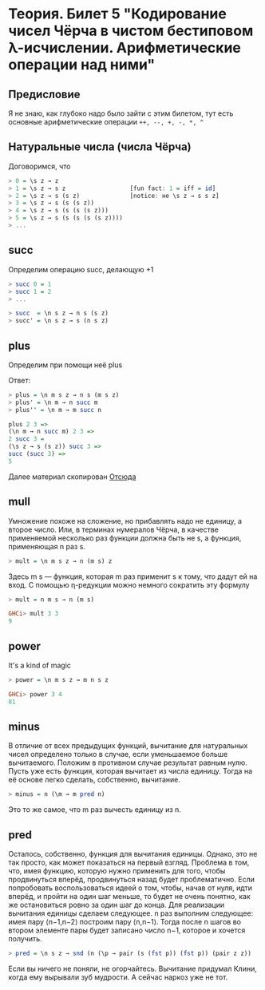 # Теория. Билет 5 "Кодирование чисел Чёрча в чистом бестиповом λ-исчислении. Арифметические операции над ними"

## Предисловие

Я не знаю, как глубоко надо было зайти с этим билетом, тут есть основные арифметические операции `++, --, +, -, *, ^`

## Натуральные числа (числа Чёрча)


Договоримся, что
```haskell
> 0 = \s z → z
> 1 = \s z → s z                  [fun fact: 1 = iff = id]
> 2 = \s z → s (s z)              [notice: не \s z → s s z]
> 3 = \s z → s (s (s z))
> 4 = \s z → s (s (s (s z)))
> 5 = \s z → s (s (s (s (s z))))
> ...
```

## succ

Определим операцию succ, делающую +1
```haskell
> succ 0 = 1
> succ 1 = 2
> ...
```

```haskell
> succ  = \n s z → n s (s z)
> succ' = \n s z → s (n s z)
```

## plus

Определим при помощи неё plus

Ответ:
```haskell
> plus = \n m s z → n s (m s z)
> plus' = \n m → n succ m
> plus'' = \n m → m succ n
```

```haskell
plus 2 3 =>
(\n m → n succ m) 2 3 =>
2 succ 3 =
(\s z → s (s z)) succ 3 =>
succ (succ 3) =>
5
```

Далее материал скопирован [Отсюда](https://neerc.ifmo.ru/wiki/index.php?title=%D0%9B%D1%8F%D0%BC%D0%B1%D0%B4%D0%B0-%D0%B8%D1%81%D1%87%D0%B8%D1%81%D0%BB%D0%B5%D0%BD%D0%B8%D0%B5#.D0.9D.D1.83.D0.BC.D0.B5.D1.80.D0.B0.D0.BB.D1.8B_.D0.A7.D1.91.D1.80.D1.87.D0.B0_.D0.B8_.D0.BF.D1.80.D0.BE.D0.B3.D1.80.D0.B0.D0.BC.D0.BC.D0.B8.D1.80.D0.BE.D0.B2.D0.B0.D0.BD.D0.B8.D0.B5_.D0.BD.D0.B0_.5Bmath.5D.5Clambda.5B.2Fmath.5D-.D0.B8.D1.81.D1.87.D0.B8.D1.81.D0.BB.D0.B5.D0.BD.D0.B8.D0.B8) 

## mull

Умножение похоже на сложение, но прибавлять надо не единицу, а второе число. Или, в терминах нумералов Чёрча, в качестве применяемой несколько раз функции должна быть не s, а функция, применяющая n раз s.

```haskell
> mult = \n m s z → n (m s) z
```

Здесь m s — функция, которая m раз применит s к тому, что дадут ей на вход. С помощью η-редукции можно немного сократить эту формулу

```haskell
> mult = n m s → n (m s)
```

```haskell
GHCi> mult 3 3
9
```

## power

It's a kind of magic

```haskell
> power = \n m s z → m n s z
```

```haskell
GHCi> power 3 4
81
```

## minus

В отличие от всех предыдущих функций, вычитание для натуральных чисел определено только в случае, если уменьшаемое больше вычитаемого. Положим в противном случае результат равным нулю. Пусть уже есть функция, которая вычитает из числа единицу. Тогда на её основе легко сделать, собственно, вычитание.

```haskell
> minus = n (\m → m pred n)
```

Это то же самое, что m раз вычесть единицу из n.

## pred

Осталось, собственно, функция для вычитания единицы. Однако, это не так просто, как может показаться на первый взгляд. Проблема в том, что, имея функцию, которую нужно применить для того, чтобы продвинуться вперёд, продвинуться назад будет проблематично. Если попробовать воспользоваться идеей о том, чтобы, начав от нуля, идти вперёд, и пройти на один шаг меньше, то будет не очень понятно, как же остановиться ровно за один шаг до конца. Для реализации вычитания единицы сделаем следующее. n раз выполним следующее: имея пару ⟨n−1,n−2⟩ построим пару ⟨n,n−1⟩. Тогда после n шагов во втором элементе пары будет записано число n−1, которое и хочется получить.

```haskell
> pred = \n s z → snd (n (\p → pair (s (fst p)) (fst p)) (pair z z))
```

Если вы ничего не поняли, не огорчайтесь. Вычитание придумал Клини, когда ему вырывали зуб мудрости. А сейчас наркоз уже не тот.
